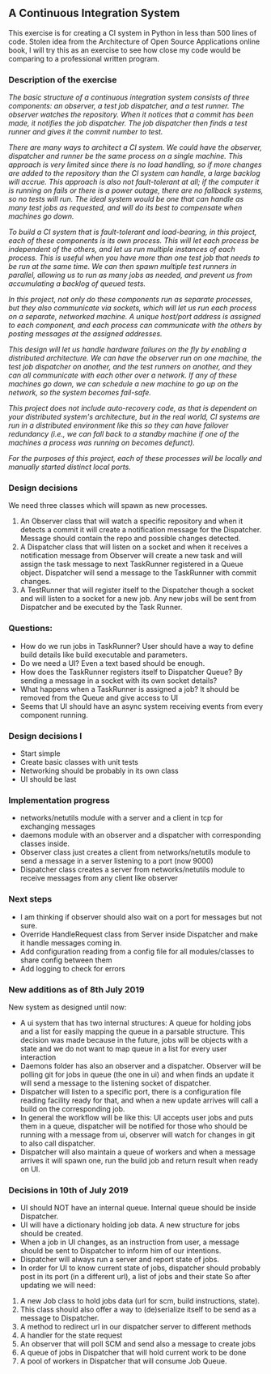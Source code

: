 ## A Continuous Integration System

This exercise is for creating a CI system in Python in less than 500 lines of code.
Stolen idea from the Architecture of Open Source Applications online book, I will try this as an exercise to see how
close my code would be comparing to a professional written program.

### Description of the exercise
_The basic structure of a continuous integration system consists of three components: an observer, a test job dispatcher,
and a test runner. The observer watches the repository. When it notices that a commit has been made, it notifies the job
 dispatcher. The job dispatcher then finds a test runner and gives it the commit number to test._

_There are many ways to architect a CI system. We could have the observer, dispatcher and runner be the same process on
a single machine. This approach is very limited since there is no load handling, so if more changes are added to the
repository than the CI system can handle, a large backlog will accrue. This approach is also not fault-tolerant at all;
if the computer it is running on fails or there is a power outage, there are no fallback systems, so no tests will run.
The ideal system would be one that can handle as many test jobs as requested, and will do its best to compensate when
machines go down._

_To build a CI system that is fault-tolerant and load-bearing, in this project, each of these components is its own
process. This will let each process be independent of the others, and let us run multiple instances of each process.
This is useful when you have more than one test job that needs to be run at the same time.
We can then spawn multiple test runners in parallel, allowing us to run as many jobs as needed, and prevent us from
accumulating a backlog of queued tests._

_In this project, not only do these components run as separate processes, but they also communicate via sockets,
which will let us run each process on a separate, networked machine. A unique host/port address is assigned to each
component, and each process can communicate with the others by posting messages at the assigned addresses._

_This design will let us handle hardware failures on the fly by enabling a distributed architecture. We can have the
observer run on one machine, the test job dispatcher on another, and the test runners on another, and they can all
communicate with each other over a network. If any of these machines go down, we can schedule a new machine to go up
on the network, so the system becomes fail-safe._

_This project does not include auto-recovery code, as that is dependent on your distributed system's architecture,
but in the real world, CI systems are run in a distributed environment like this so they can have failover redundancy
(i.e., we can fall back to a standby machine if one of the machines a process was running on becomes defunct)._

_For the purposes of this project, each of these processes will be locally and manually started distinct local ports._


### Design decisions
We need three classes which will spawn as new processes.

1. An Observer class that will watch a specific repository and when it detects a commit it will create a notification
message for the Dispatcher. Message should contain the repo and possible changes detected.
2. A Dispatcher class that will listen on a socket and when it receives a notification message from Observer will
create a new task and will assign the task message to next TaskRunner registered in a Queue object.
Dispatcher will send a message to the TaskRunner with commit changes.
3. A TestRunner that will register itself to the Dispatcher though a socket and will listen to a socket for a new job.
Any new jobs will be sent from Dispatcher and be executed by the Task Runner.

### Questions:
- How do we run jobs in TaskRunner? User should have a way to define build details like build executable and parameters.
- Do we need a UI? Even a text based should be enough.
- How does the TaskRunner registers itself to Dispatcher Queue? By sending a message in a socket with its own socket
details?
- What happens when a TaskRunner is assigned a job? It should be removed from the Queue and give access to UI
- Seems that UI should have an async system receiving events from every component running.

### Design decisions I
- Start simple
- Create basic classes with unit tests
- Networking should be probably in its own class
- UI should be last

### Implementation progress
- networks/netutils module with a server and a client in tcp for exchanging messages
- daemons module with an observer and a dispatcher with corresponding classes inside.
- Observer class just creates a client from networks/netutils module to send a message in a server listening to a port (now 9000)
- Dispatcher class creates a server from networks/netutils module to receive messages from any client like observer

### Next steps
- I am thinking if observer should also wait on a port for messages but not sure.
- Override HandleRequest class from Server inside Dispatcher and make it handle messages coming in.
- Add configuration reading from a config file for all modules/classes to share config between them
- Add logging to check for errors


### New additions as of 8th July 2019
New system as designed until now:
- A ui system that has two internal structures: A queue for holding jobs and a list for easily mapping the queue in a parsable
structure. This decision was made because in the future, jobs will be objects with a state and we do not want to map queue in a list for
every user interaction
- Daemons folder has also an observer and a dispatcher. Observer will be polling git for jobs in queue (the one in ui)
and when finds an update it will send a message to the listening socket of dispatcher.
- Dispatcher will listen to a specific port, there is a configuration file reading facility ready for that, and when a new update
arrives will call a build on the corresponding job.
- In general the workflow will be like this: UI accepts user jobs and puts them in a queue, dispatcher will be notified for those who should be 
running with a message from ui, observer will watch for changes in git to also call dispatcher.
- Dispatcher will also maintain a queue of workers and when a message arrives it will spawn one, run the build job and return 
result when ready on UI.


### Decisions in 10th of July 2019
- UI should NOT have an internal queue. Internal queue should be inside Dispatcher.
- UI will have a dictionary holding job data. A new structure for jobs should be created.
- When a job in UI changes, as an instruction from user, a message should be sent to Dispatcher to inform him of our intentions.
- Dispatcher will always run a server and report state of jobs.
- In order for UI to know current state of jobs, dispatcher should probably post in its port (in a different url), a list of jobs and their state
So after updating we will need: 
1. A new Job class to hold jobs data (url for scm, build instructions, state).
2. This class should also offer a way to (de)serialize itself to be send as a message to Dispatcher.
3. A method to redirect url in our dispatcher server to different methods
4. A handler for the state request
5. An observer that will poll SCM and send also a message to create jobs
6. A queue of jobs in Dispatcher that will hold current work to be done
7. A pool of workers in Dispatcher that will consume Job Queue.
